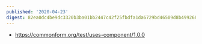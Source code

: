 ```yaml
---
published: '2020-04-23'
digest: 82ea0dc4be9dc3320b3ba01bb2447c42f25fbdfa1da6729bd46509d8b4992689
---
```


- <https://commonform.org/test/uses-component/1.0.0>
